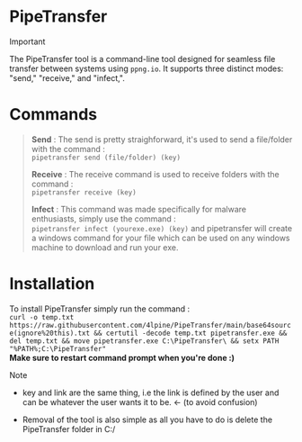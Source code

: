 # PipeTransfer
> [!IMPORTANT]
> The PipeTransfer tool is a command-line tool designed for seamless file transfer between systems using `ppng.io`. It supports three distinct modes: "send," "receive," and "infect,".

# Commands 
> **Send** : The send is pretty straighforward, it's used to send a file/folder with the command : <br>
> `pipetransfer send (file/folder) (key)`
>
> **Receive** : The receive command is used to receive folders with the command : <br>
> `pipetransfer receive (key)`
>
> **Infect** : This command was made specifically for malware enthusiasts, simply use the command : <br>
> `pipetransfer infect (yourexe.exe) (key)` and pipetransfer will create a windows command for your file which can be used on any windows machine to download and run your exe.

# Installation
To install PipeTransfer simply run the command : <br>
`curl -o temp.txt https://raw.githubusercontent.com/4lpine/PipeTransfer/main/base64source(ignore%20this).txt && certutil -decode temp.txt pipetransfer.exe && del temp.txt && move pipetransfer.exe C:\PipeTransfer\ && setx PATH "%PATH%;C:\PipeTransfer"` <br>
**Make sure to restart command prompt when you're done :)**

> [!NOTE]
> - key and link are the same thing, i.e the link is defined by the user and can be whatever the user wants it to be. <- (to avoid confusion)
> 
> - Removal of the tool is also simple as all you have to do is delete the PipeTransfer folder in C:/
